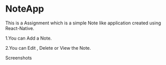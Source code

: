 # NoteApp
This is a Assignment which is a simple Note like application created using React-Native.


1.You can Add a Note.


2.You can Edit , Delete or View the Note.


Screenshots




